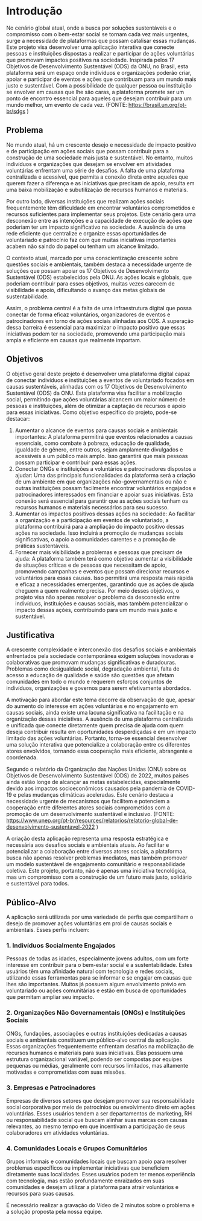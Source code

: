 # Introdução

No cenário global atual, onde a busca por soluções sustentáveis e o compromisso com o bem-estar social se tornam cada vez mais urgentes, surge a necessidade de plataformas que possam catalisar essas mudanças. Este projeto visa desenvolver uma aplicação interativa que conecte pessoas e instituições dispostas a realizar e participar de ações voluntárias que promovam impactos positivos na sociedade. Inspirada pelos 17 Objetivos de Desenvolvimento Sustentável (ODS) da ONU, no Brasil, esta plataforma será um espaço onde indivíduos e organizações poderão criar, apoiar e participar de eventos e ações que contribuam para um mundo mais justo e sustentável. Com a possibilidade de qualquer pessoa ou instituição se envolver em causas que lhe são caras, a plataforma promete ser um ponto de encontro essencial para aqueles que desejam contribuir para um mundo melhor, um evento de cada vez. (FONTE: https://brasil.un.org/pt-br/sdgs )

## Problema

No mundo atual, há um crescente desejo e necessidade de impacto positivo e de participação em ações sociais que possam contribuir para a construção de uma sociedade mais justa e sustentável. No entanto, muitos indivíduos e organizações que desejam se envolver em atividades voluntárias enfrentam uma série de desafios. A falta de uma plataforma centralizada e acessível, que permita a conexão direta entre aqueles que querem fazer a diferença e as iniciativas que precisam de apoio, resulta em uma baixa mobilização e subutilização de recursos humanos e materiais.

Por outro lado, diversas instituições que realizam ações sociais frequentemente têm dificuldade em encontrar voluntários comprometidos e recursos suficientes para implementar seus projetos. Este cenário gera uma desconexão entre as intenções e a capacidade de execução de ações que poderiam ter um impacto significativo na sociedade. A ausência de uma rede eficiente que centralize e organize essas oportunidades de voluntariado e patrocínio faz com que muitas iniciativas importantes acabem não saindo do papel ou tenham um alcance limitado.

O contexto atual, marcado por uma conscientização crescente sobre questões sociais e ambientais, também destaca a necessidade urgente de soluções que possam apoiar os 17 Objetivos de Desenvolvimento Sustentável (ODS) estabelecidos pela ONU. As ações locais e globais, que poderiam contribuir para esses objetivos, muitas vezes carecem de visibilidade e apoio, dificultando o avanço das metas globais de sustentabilidade.

Assim, o problema central é a falta de uma infraestrutura digital que possa conectar de forma eficaz voluntários, organizadores de eventos e patrocinadores em torno de ações sociais alinhadas aos ODS. A superação dessa barreira é essencial para maximizar o impacto positivo que essas iniciativas podem ter na sociedade, promovendo uma participação mais ampla e eficiente em causas que realmente importam.

## Objetivos

O objetivo geral deste projeto é desenvolver uma plataforma digital capaz de conectar indivíduos e instituições a eventos de voluntariado focados em causas sustentáveis, alinhadas com os 17 Objetivos de Desenvolvimento Sustentável (ODS) da ONU. Esta plataforma visa facilitar a mobilização social, permitindo que ações voluntárias alcancem um maior número de pessoas e instituições, além de otimizar a captação de recursos e apoio para essas iniciativas. Como objetivo especifico do projeto, pode-se destacar:

1.	Aumentar o alcance de eventos para causas sociais e ambientais importantes: A plataforma permitirá que eventos relacionados a causas essenciais, como combate à pobreza, educação de qualidade, igualdade de gênero, entre outros, sejam amplamente divulgados e acessíveis a um público mais amplo. Isso garantirá que mais pessoas possam participar e contribuir para essas ações.
2.	Conectar ONGs e instituições a voluntários e patrocinadores dispostos a ajudar: Uma das principais funcionalidades da plataforma será a criação de um ambiente em que organizações não-governamentais ou não e outras instituições possam facilmente encontrar voluntários engajados e patrocinadores interessados em financiar e apoiar suas iniciativas. Esta conexão será essencial para garantir que as ações sociais tenham os recursos humanos e materiais necessários para seu sucesso.
3.	Aumentar os impactos positivos dessas ações na sociedade: Ao facilitar a organização e a participação em eventos de voluntariado, a plataforma contribuirá para a ampliação do impacto positivo dessas ações na sociedade. Isso incluirá a promoção de mudanças sociais significativas, o apoio a comunidades carentes e a promoção de práticas sustentáveis.
4.	Fornecer mais visibilidade a problemas e pessoas que precisam de ajuda: A plataforma também terá como objetivo aumentar a visibilidade de situações críticas e de pessoas que necessitam de apoio, promovendo campanhas e eventos que possam direcionar recursos e voluntários para essas causas. Isso permitirá uma resposta mais rápida e eficaz a necessidades emergentes, garantindo que as ações de ajuda cheguem a quem realmente precisa.
Por meio desses objetivos, o projeto visa não apenas resolver o problema da desconexão entre indivíduos, instituições e causas sociais, mas também potencializar o impacto dessas ações, contribuindo para um mundo mais justo e sustentável.


## Justificativa

A crescente complexidade e interconexão dos desafios sociais e ambientais enfrentados pela sociedade contemporânea exigem soluções inovadoras e colaborativas que promovam mudanças significativas e duradouras. Problemas como desigualdade social, degradação ambiental, falta de acesso a educação de qualidade e saúde são questões que afetam comunidades em todo o mundo e requerem esforços conjuntos de indivíduos, organizações e governos para serem efetivamente abordados.

A motivação para abordar este tema decorre da observação de que, apesar do aumento do interesse em ações voluntárias e no engajamento em causas sociais, ainda existe uma lacuna significativa na facilitação e na organização dessas iniciativas. A ausência de uma plataforma centralizada e unificada que conecte diretamente quem precisa de ajuda com quem deseja contribuir resulta em oportunidades desperdiçadas e em um impacto limitado das ações voluntárias. Portanto, torna-se essencial desenvolver uma solução interativa que potencialize a colaboração entre os diferentes atores envolvidos, tornando essa cooperação mais eficiente, abrangente e coordenada.

Segundo o relatório da Organização das Nações Unidas (ONU) sobre os Objetivos de Desenvolvimento Sustentável (ODS) de 2022, muitos países ainda estão longe de alcançar as metas estabelecidas, especialmente devido aos impactos socioeconômicos causados pela pandemia de COVID-19 e pelas mudanças climáticas aceleradas. Este cenário destaca a necessidade urgente de mecanismos que facilitem e potenciem a cooperação entre diferentes atores sociais comprometidos com a promoção de um desenvolvimento sustentável e inclusivo.  (FONTE:  https://www.unep.org/pt-br/resources/relatorios/relatorio-global-de-desenvolvimento-sustentavel-2022 )

A criação desta aplicação representa uma resposta estratégica e necessária aos desafios sociais e ambientais atuais. Ao facilitar e potencializar a colaboração entre diversos atores sociais, a plataforma busca não apenas resolver problemas imediatos, mas também promover um modelo sustentável de engajamento comunitário e responsabilidade coletiva. Este projeto, portanto, não é apenas uma iniciativa tecnológica, mas um compromisso com a construção de um futuro mais justo, solidário e sustentável para todos.

## Público-Alvo

A aplicação será utilizada por uma variedade de perfis que compartilham o desejo de promover ações voluntárias em prol de causas sociais e ambientais. Esses perfis incluem:

### 1. Indivíduos Socialmente Engajados
Pessoas de todas as idades, especialmente jovens adultos, com um forte interesse em contribuir para o bem-estar social e a sustentabilidade. Estes usuários têm uma afinidade natural com tecnologia e redes sociais, utilizando essas ferramentas para se informar e se engajar em causas que lhes são importantes. Muitos já possuem algum envolvimento prévio em voluntariado ou ações comunitárias e estão em busca de oportunidades que permitam ampliar seu impacto.

### 2. Organizações Não Governamentais (ONGs) e Instituições Sociais
ONGs, fundações, associações e outras instituições dedicadas a causas sociais e ambientais constituem um público-alvo central da aplicação. Essas organizações frequentemente enfrentam desafios na mobilização de recursos humanos e materiais para suas iniciativas. Elas possuem uma estrutura organizacional variável, podendo ser compostas por equipes pequenas ou médias, geralmente com recursos limitados, mas altamente motivadas e comprometidas com suas missões.

### 3. Empresas e Patrocinadores
Empresas de diversos setores que desejam promover sua responsabilidade social corporativa por meio de patrocínios ou envolvimento direto em ações voluntárias. Esses usuários tendem a ser departamentos de marketing, RH ou responsabilidade social que buscam alinhar suas marcas com causas relevantes, ao mesmo tempo em que incentivam a participação de seus colaboradores em atividades voluntárias.

### 4. Comunidades Locais e Grupos Comunitários
Grupos informais e comunidades locais que buscam apoio para resolver problemas específicos ou implementar iniciativas que beneficiem diretamente suas localidades. Esses usuários podem ter menos experiência com tecnologia, mas estão profundamente enraizados em suas comunidades e desejam utilizar a plataforma para atrair voluntários e recursos para suas causas.

É necessário realizar a gravação do Vídeo de 2 minutos sobre o problema e a solução proposta pela nossa equipe.
